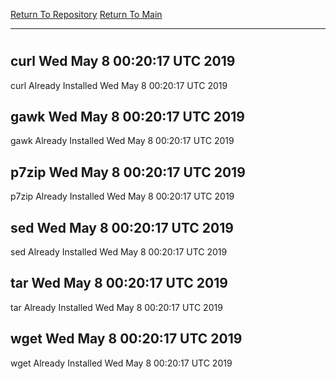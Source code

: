 [Return To Repository](https://github.com/deathbybandaid/piholeparser/)
[Return To Main](https://github.com/deathbybandaid/piholeparser/blob/master/RecentRunLogs/Mainlog.md)
____________________________________
# 
## curl Wed May 8 00:20:17 UTC 2019
curl Already Installed Wed May 8 00:20:17 UTC 2019
## gawk Wed May 8 00:20:17 UTC 2019
gawk Already Installed Wed May 8 00:20:17 UTC 2019
## p7zip Wed May 8 00:20:17 UTC 2019
p7zip Already Installed Wed May 8 00:20:17 UTC 2019
## sed Wed May 8 00:20:17 UTC 2019
sed Already Installed Wed May 8 00:20:17 UTC 2019
## tar Wed May 8 00:20:17 UTC 2019
tar Already Installed Wed May 8 00:20:17 UTC 2019
## wget Wed May 8 00:20:17 UTC 2019
wget Already Installed Wed May 8 00:20:17 UTC 2019
